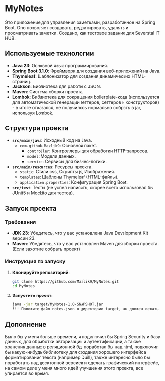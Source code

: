 # MyNotes

Это приложение для управления заметками, разработанное на Spring Boot. Оно позволяет создавать, редактировать, удалять и просматривать заметки. Создано, как тестовое задание для Severstal IT HUB.

## Используемые технологии

- **Java 23**: Основной язык программирования.
- **Spring Boot 3.1.0**: Фреймворк для создания веб-приложений на Java.
- **Thymeleaf**: Шаблонизатор для создания динамических HTML-страниц.
- **Jackson**: Библиотека для работы с JSON.
- **Maven**: Система сборки проекта.
- **Lombok**: Библиотека для сокращения boilerplate-кода (используется для автоматической генерации геттеров, сеттеров и конструкторов) - в итоге отказался, не получилось нормально собрать в jar, используя Lombok.

## Структура проекта

- **`src/main/java`**: Исходный код на Java.
  - `com.github.Mazlik9`: Основной пакет.
    - `controller`: Контроллеры для обработки HTTP-запросов.
    - `model`: Модели данных.
    - `service`: Сервисы для бизнес-логики.
- **`src/main/resources`**: Ресурсы проекта.
  - `static`: Стили css, Скрипты js, Изображения.
  - `templates`: Шаблоны Thymeleaf (HTML-файлы).
  - `application.properties`: Конфигурация Spring Boot.
- **`src/test`**: Тесты (не успел написать, скорее всего использовал бы JUnit5 и Mockito для тестов).

## Запуск проекта

### Требования

- **JDK 23**: Убедитесь, что у вас установлена Java Development Kit версии 23.
- **Maven**: Убедитесь, что у вас установлен Maven для сборки проекта. (Если захотите собрать проект)

### Инструкция по запуску

1. **Клонируйте репозиторий**:
   ```bash
   git clone https://github.com/Mazlik9/MyNotes.git
   cd MyNotes

2. **Запустите проект**:
   ```bash
   java -jar target/MyNotes-1.0-SNAPSHOT.jar
   !!! Положите файл notes.json в директорию target, он должен лежать в одной директории с файлом MyNotes-1.0-SNAPSHOT.jar

 ## Дополнение

 Было бы у меня больше времени, я подключил бы Spring Security и базу данных, для обработки авторизации и аутентификации, а также хранения данных в реляционной бд, поработал бы над html,
 подключил бы какую-нибудь библиотеку для создания хорошего интерфейса форматирования текста (например Quill), также интересно было бы поработать над десктопной версией и сделать графический
 интерфейс, на самом деле у меня много идей улучшения этого проекта, все упирается во время.
